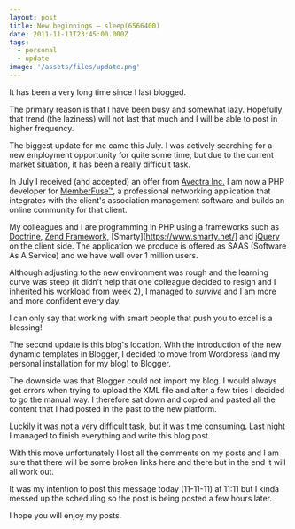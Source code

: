 ```yaml
---
layout: post
title: New beginnings – sleep(6566400)
date: 2011-11-11T23:45:00.000Z
tags:
  - personal
  - update
image: '/assets/files/update.png'
---
```

It has been a very long time since I last blogged.

The primary reason is that I have been busy and somewhat lazy. Hopefully that trend (the laziness) will not last that much and I will be able to post in higher frequency.

The biggest update for me came this July. I was actively searching for a new employment opportunity for quite some time, but due to the current market situation, it has been a really difficult task.

In July I received (and accepted) an offer from [Avectra Inc.](https://www.avectra.com/) I am now a PHP developer for [MemberFuse&trade;](https://www.memberfuse.com/), a professional networking application that integrates with the client's association management software and builds an online community for that client.

My colleagues and I are programming in PHP using a frameworks such as [Doctrine](https://www.doctrine-project.org/), [Zend Framework](https://framework.zend.com/), [Smarty](https://www.smarty.net/] and [jQuery](https://jquery.com/) on the client side. The application we produce is offered as SAAS (Software As A Service) and we have well over 1 million users.

Although adjusting to the new environment was rough and the learning curve was steep (it didn't help that one colleague decided to resign and I inherited his workload from week 2), I managed to *survive* and I am more and more confident every day.

I can only say that working with smart people that push you to excel is a blessing!

The second update is this blog's location. With the introduction of the new dynamic templates in Blogger, I decided to move from Wordpress (and my personal installation for my blog) to Blogger.

The downside was that Blogger could not import my blog. I would always get errors when trying to upload the XML file and after a few tries I decided to go the manual way. I therefore sat down and copied and pasted all the content that I had posted in the past to the new platform.

Luckily it was not a very difficult task, but it was time consuming. Last night I managed to finish everything and write this blog post.

With this move unfortunately I lost all the comments on my posts and I am sure that there will be some broken links here and there but in the end it will all work out.

It was my intention to post this message today (11-11-11) at 11:11 but I kinda messed up the scheduling so the post is being posted a few hours later.

I hope you will enjoy my posts.
